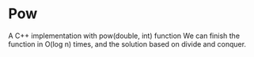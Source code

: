 Pow
===

A C++ implementation with pow(double, int) function
We can finish the function in O(log n) times, and the solution based on divide and conquer.
